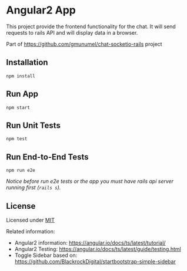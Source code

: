 # Angular2 App

This project provide the frontend functionality for the chat. It will send requests 
to rails API and will display data in a browser.

Part of https://github.com/gmunumel/chat-socketio-rails project

## Installation
```npm install```

## Run App
```npm start```

## Run Unit Tests
```npm test```

## Run End-to-End Tests
```npm run e2e```

_Notice before run e2e tests or the app you must have rails api server running first (`rails s`)._

## License

Licensed under [MIT](LICENSE.md)

Related information:
* Angular2 information: https://angular.io/docs/ts/latest/tutorial/
* Angular2 Testing: https://angular.io/docs/ts/latest/guide/testing.html
* Toggle Sidebar based on: https://github.com/BlackrockDigital/startbootstrap-simple-sidebar
